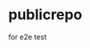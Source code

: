# publicrepo
for e2e test
















































































































































































































































































































































































































































































































































































































































































































































































































































































































































































































































































































































































































































































































































































































































































































































































































































































































































































































































































































































































































































































































































































































































































































































































































































































































































































































































































































































































































































































































































































































































































































































































































































































































































